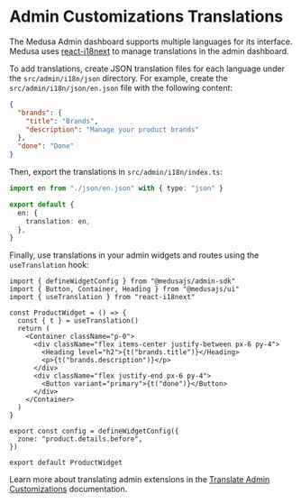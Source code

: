 # Admin Customizations Translations

The Medusa Admin dashboard supports multiple languages for its interface. Medusa uses [react-i18next](https://react.i18next.com/) to manage translations in the admin dashboard.

To add translations, create JSON translation files for each language under the `src/admin/i18n/json` directory. For example, create the `src/admin/i18n/json/en.json` file with the following content:

```json
{
  "brands": {
    "title": "Brands",
    "description": "Manage your product brands"
  },
  "done": "Done"
}
```

Then, export the translations in `src/admin/i18n/index.ts`:

```ts
import en from "./json/en.json" with { type: "json" }

export default {
  en: {
    translation: en,
  },
}
```

Finally, use translations in your admin widgets and routes using the `useTranslation` hook:

```tsx
import { defineWidgetConfig } from "@medusajs/admin-sdk"
import { Button, Container, Heading } from "@medusajs/ui"
import { useTranslation } from "react-i18next"

const ProductWidget = () => {
  const { t } = useTranslation()
  return (
    <Container className="p-0">
      <div className="flex items-center justify-between px-6 py-4">
        <Heading level="h2">{t("brands.title")}</Heading>
        <p>{t("brands.description")}</p>
      </div>
      <div className="flex justify-end px-6 py-4">
        <Button variant="primary">{t("done")}</Button>
      </div>
    </Container>
  )
}

export const config = defineWidgetConfig({
  zone: "product.details.before",
})

export default ProductWidget
```

Learn more about translating admin extensions in the [Translate Admin Customizations](https://docs.medusajs.com/learn/fundamentals/admin/translations) documentation.